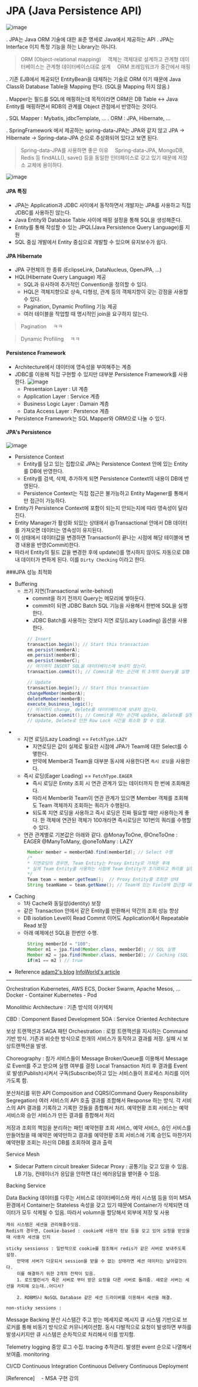 JPA (Java Persistence API)
===
![image](https://user-images.githubusercontent.com/21374902/148677553-e1d6501f-6716-4c47-9565-cc474bf2dbd8.png)

. JPA는 Java ORM 기술에 대한 표준 명세로 Java에서 제공하는 API
. JPA는 Interface 이지 특정 기능을 하는 Library는 아니다.

>ORM (Object-relational mapping)
　객체는 객체대로 설계하고 관계형 데이터베이스는 관계형 데이터베이스대로 설계
　ORM 프레임워크가 중간에서 매핑


. 기존 EJB에서 제공되던 EntityBean을 대체하는 기술로 ORM 이기 때문에 Java Class와 Database Table을 Mapping 한다. (SQL을 Mapping 하지 않음.)

. Mapper는 필드를 SQL에 매핑하는데 목적이라면 ORM은 DB Table ↔ Java Entity를 매핑하면서 RDB의 관계를 Object 관점에서 반영하는 것이다.

. SQL Mapper : Mybatis, jdbcTemplate, ...
. ORM : JPA, Hibernate, ...

. SpringFramework 에서 제공하는 spring-data-JPA는 JPA와 같지 않고 JPA → Hibernate → Spring-data-JPA 순으로 추상화되어 있다고 보면 된다.
> Spring-data-JPA를 사용하면 좋은 이유
　Spring-data-JPA, MongoDB, Redis 등 findALL(), save() 등을 동일한 인터페이스로 갖고 있기 때문에 저장소 교체에 용이하다.

![image](https://user-images.githubusercontent.com/21374902/148677964-351165d1-d6b6-4485-aefb-86bf63e0efa4.png)
#### JPA 특징
- JPA는 Application과 JDBC 사이에서 동작하면서 개발자는 JPA를 사용하고 직접 JDBC를 사용하진 않는다.
- Java Entity와 Database Table 사이에 매핑 설정을 통해 SQL을 생성해준다.
- Entity를 통해 작성할 수 있는 JPQL(Java Persistence Query Language)를 지원
- SQL 중심 개발에서 Entity 중심으로 개발할 수 있으며 유지보수가 쉽다.

#### JPA Hibernate
- JPA 구현체의 한 종류 (EclipseLink, DataNucleus, OpenJPA, ...)
- HQL(Hibernate Query Language) 제공
  - SQL과 유사하여 추가적인 Convention을 정의할 수 있다.
  - HQL은 객체지향으로 상속, 다형성, 관계 등의 객체지향이 갖는 강점을 사용할 수 있다.
  - Pagination, Dynamic Profiling 기능 제공
  - 여러 테이블을 작업할 때 명시적인 join을 요구하지 않는다.
> Pagination
　ㅋㅋ

> Dynamic Profiling
　ㅋㅋ

#### Persistence Framework
  - Architecture에서 데이터에 영속성을 부여해주는 계층
  - JDBC를 이용해 직접 구현할 수 있지만 대부분 Persistence Framework를 사용한다.
![image](https://user-images.githubusercontent.com/21374902/148678370-cbbf194a-5e48-4e60-a9f1-9174058e3cd6.png)
    - Presentaion Layer : UI 계층
    - Application Layer : Service 계층
    - Business Logic Layer : Damain 계층
    - Data Access Layer : Perstence 계층
  - Persistence Framework는 SQL Mapper와 ORM으로 나눌 수 있다.

#### JPA's Persistence
![image](https://user-images.githubusercontent.com/21374902/148678614-3dd6c12b-1c97-4a86-8366-ded8a9fa7875.png)  
  - Persistence Context
    - Entity를 담고 있는 집합으로 JPA는 Persistence Context 안에 있는 Entity를 DB에 반영한다.
    - Entity를 검색, 삭제, 추가하게 되면 Persistence Context의 내용이 DB에 반영된다.
    - Persistence Context는 직접 접근은 불가능하고 Entity Magener를 통해서만 접근이 가능하다.
  - Entity가 Persistence Context에 포함이 되는지 안되는지에 따라 영속성이 달라진다.
  - Entity Manager가 활성화 되있는 상태에서 @Transactional 안에서 DB 데이터를 가져오면 데이터는 영속성이 유지된다.
  - 이 상태에서 데이터값을 변경하면 Transaction이 끝나는 시점에 해당 테이블에 변경 내용을 반영(Commit)한다. 
  - 따라서 Entity의 필드 값을 변경한 후에 update()를 명시하지 않아도 자동으로 DB 내 데이터가 변하게 된다. 이를 `Dirty Checking` 이라고 한다.

###JPA 성능 최적화
  - Buffering
    + 쓰기 지연(Transactional write-behind)
      - commit을 하기 전까지 Query는 메모리에 쌓아둔다.
      - commit이 되면 JDBC Batch SQL 기능을 사용해서 한번에 SQL을 실행한다.
      - JDBC Batch를 사용하는 것보다 지연 로딩(Lazy Loading) 옵션을 사용한다.
```java
        // Insert
        transaction.begin(); // Start this transaction
        em.persist(memberA);
        em.persist(memberB);
        em.persist(memberC);
        // 여기까지 INSERT SQL을 데이터베이스에 보내지 않는다.
        transaction.commit(); // Commit을 하는 순간에 위 3개의 Query를 실행
```
```java
        // Update
        transaction.begin(); // Start this transaction
        changeMember(memberA);
        deleteMember(memberB);
        execute_business_logic();
        // 여기까지 change, delete를 데이터베이스에 보내지 않는다.
        transaction.commit(); // Commit을 하는 순간에 update, delete를 실행
        // Update, Delete로 인한 Row Lock 시간을 최소화 할 수 있음.
```
-  - 지연 로딩(Lazy Loading)  == `FetchType.LAZY`
      - 지연로딩은 값이 실제로 필요한 시점에 JPA가 Team에 대한 Select를 수앻한다.
      - 만약에 Member과 Team을 대부분 동시에 사용한다면 `즉시 로딩`을 사용한다.
   - 즉시 로딩(Eager Loading) == `FetchType.EAGER`
     - 즉시 로딩은 Entity 조회 시 연관 관계가 있는 데이터까지 한 번에 조회해온다.
     - 따라서 Member와 Team이 연관 관계가 있으면 Member 객체를 조회해도 Team 객체까지 조회하는 쿼리가 수행된다.
     - 되도록 지연 로딩을 사용하고 즉시 로딩은 진짜 필요할 때만 사용하는게 좋다.
     한 객체에 연관된 객체가 100개라면 즉시로딩은 101번의 쿼리를 수행할 수 있다.
    - 연관 관계별로 기본값은 아래와 같다.
    @MonayToOne, @OneToOne : EAGER
    @ManyToMany, @oneToMany : LAZY
```java
        Member member = memberDAO.find(memberId); // Select 수행
        /*
        * 지연로딩의 경우엔, Team Entity는 Proxy Entity로 가져온 후에
        * 실제 Team Entity를 사용하는 시점에 Team Entity가 초기화되고 쿼리를 실행한다.
        */
        Team team = member.getTeam();  // Proxy Entity를 조회한 상태
        String teamName = team.getName(); // Team에 있는 Field에 접근할 때 실제로 쿼리가 실행
```
- Caching
  - 1차 Cache와 동일성(identity) 보장
  - 같은 Transaction 안에서 같은 Entity를 반환해서 약간의 조회 성능 향상
  - DB isolation Level이 Read Commit 이어도 Application에서 Repeatable Read 보장
  - 아래 예제에선 SQL을 한번만 수행.
```java
        String memberId = "100";
        Member m1 = jpa.find(Member.class, memberId); // SQL 실행
        Member m2 = jpa.find(Member.class, memberId); // Caching (SQL 실행 X, 위에서 가져온 m1을 사용)
        if(m1 == m2 ) // true
```
- Reference
[adam2's blog](https://velog.io/@adam2/JPA%EB%8A%94-%EB%8F%84%EB%8D%B0%EC%B2%B4-%EB%AD%98%EA%B9%8C-orm-%EC%98%81%EC%86%8D%EC%84%B1-hibernate-spring-data-jpa)
[InfoWorld's article](https://www.infoworld.com/article/3379043/what-is-jpa-introduction-to-the-java-persistence-api.html)

---

Orchestration 
Kubernetes, AWS ECS, Docker Swarm, Apache Mesos, ...
Docker - Container
Kubernetes - Pod


Monolithic Architecture : 기존 방식의 아키텍처

CBD : Component Based Development
SOA : Service Oriented Architecture

보상 트랜잭션과 SAGA 패턴
  Orchestration : 로컬 트랜잭션을 지시하는 Command 기반 방식.
  기존과 비슷한 방식으로 한개의 서비스가 동작하고 결과를 저장.
  실패 시 보상트랜잭션을 발생.

  Choreography : 참가 서비스들이 Message Broker/Queue를 이용해서 Message로 Event를 주고 받으며 실행 여부를 결정
  Local Transaction 처리 후 결과를 Event로 발생(Publish)시켜서 구독(Subscribe)하고 있는 서비스들이 프로세스 처리를 이어가도록 함.

분산처리를 위한 API Composition and CQRS(Command Query Responsibility Segregation)
여러 서비스의 API 호출 결과를 조합해서 Response 하는 방식.
각 서비스의 API 결과를 기록하고 기록한 것들을 종합해서 처리.
예약현황 조회 서비스는 예약 서비스와 승인 서비스가 만든 결과를 종합해서 처리

저장과 조회의 책임을 분리하는 패턴
예약현황 조회 서비스, 예약 서비스, 승인 서비스를 만들어뒀을 때
예약은 예약만하고 결과를 예약현황 조회 서비스에 기록
승인도 마찬가지
예약현황 조회는 자신의 DB를 조회하여 결과 출력 

Service Mesh
  - Sidecar Pattern
  circuit breaker
   Sidecar Proxy : 공통기능 갖고 있을 수 있음. LB 기능, 컨테이너가 응답을 안하면 대신 에러응답을 뱉어줄 수 있음.

Backing Service
    
Data Backing
    데이터를 다루는 서비스로 데이터베이스와 캐쉬 시스템 등을 의미
    MSA 환경에서 Container는 Stateless 속성을 갖고 있기 때문에 Container가 삭제되면 데이터가 모두 삭제될 수 있음. 따라서 volumn을 할당해서 외부에 저장 및 사용

    캐쉬 시스템은 세션을 관리해줄수잇음.
    Redis의 경우엔, Cookie-based : cookie에 사용자 정보 등을 갖고 있어 요청을 받았을 때 사용자 세션을 인지
    
    sticky sessionss : 일반적으로 cookie를 참조해서 redis가 같은 서버로 보내주도록 설정.
        만약에 서버가 다운되서 session을 받을 수 없는 상태라면 세션 데이터는 날아갈것이다.
        이를 해결하기 위한 2개의 전략이 있음.
        1. 로드밸런서가 죽은 서버로 부터 받은 요청을 다른 서버로 돌려줌. 새로운 서버는 세션을 카피해 오는데..어디서?

        2. RDBMS나 NoSQL Database 같은 세션 드라이버를 이용해서 세션을 해결.

    non-sticky sessions : 
Message Backing
  분산 시스템간 주고 받는 메세지로 메시지 큐 시스템 기반으로 브로커를 통해 비동기 방식으로 커뮤니케이션함.
  동시 다발적으로 요청이 발생하면 부하를 발생시키지만 큐 시스템은 순차적으로 처리해서 이를 방지함.



Telemetry
  logging
    중앙 로그 수집.
  tracing
    추적관리. 발생한 event 순으로 나열해서 보여줌.
  monitoring



CI/CD
  Continuous Integration
  Continuous Delivery
  Continuous Deployment


[Reference]
　- MSA 구현 강의
